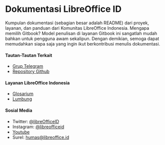 # Dokumentasi LibreOffice ID

Kumpulan dokumentasi \(sebagian besar adalah README\) dari proyek, layanan, dan panduan dari Komunitas LibreOffice Indonesia. Mengapa memilih Gitbook? Model penulisan di layanan Gitbook ini sangatlah mudah bahkan untuk pengguna awam sekalipun. Dengan demikian, semoga dapat memudahkan siapa saja yang ingin ikut berkontribusi menulis dokumentasi.

#### Tautan-Tautan Terkait

* [Grup Telegram](https://t.me/LibreOfficeID)
* [Repository Github](https://github.com/libreofficeid)

#### Layanan LibreOffice Indonesia

* [Glosarium](https://glosarium.libreoffice.id/)
* [Lumbung](https://lumbung.libreoffice.id/)

#### Sosial Media

* Twitter:  [@libreOfficeID](https://twitter.com/libreofficeid)
* Instagram: [@libreofficeid](https://www.instagram.com/libreofficeid/) 
* [Youtube](https://www.youtube.com/channel/UCBgSzRofowjVhsK-D92TFmg)
* Surel: [humas@libreoffice.id](mailto:humas@libreoffice.id)

